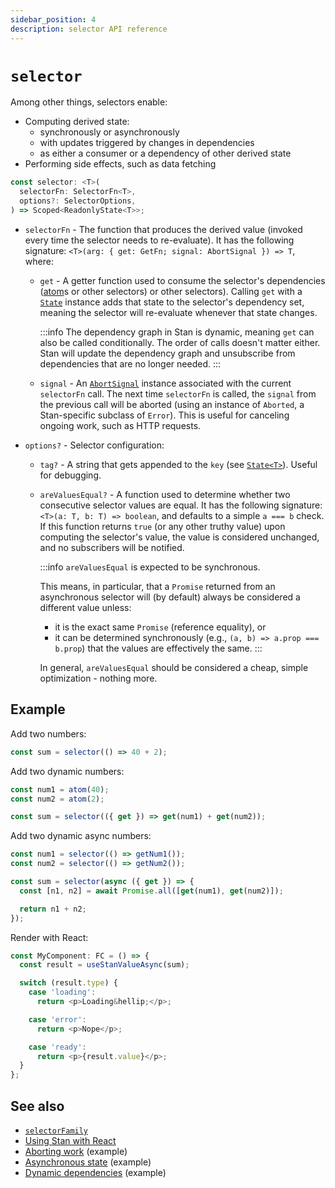 ```yaml
---
sidebar_position: 4
description: selector API reference
---
```


# `selector`

Among other things, selectors enable:

- Computing derived state:
  - synchronously or asynchronously
  - with updates triggered by changes in dependencies
  - as either a consumer or a dependency of other derived state
- Performing side effects, such as data fetching

```ts
const selector: <T>(
  selectorFn: SelectorFn<T>,
  options?: SelectorOptions,
) => Scoped<ReadonlyState<T>>;
```

- `selectorFn` - The function that produces the derived value (invoked every time the selector needs to re-evaluate). It has the following signature: `<T>(arg: { get: GetFn; signal: AbortSignal }) => T`, where:

  - `get` - A getter function used to consume the selector's dependencies ([atom](./atom.md)s or other selectors) or other selectors). Calling `get` with a [`State`](./state.md#statet) instance adds that state to the selector's dependency set, meaning the selector will re-evaluate whenever that state changes.

    :::info
    The dependency graph in Stan is dynamic, meaning `get` can also be called conditionally. The order of calls doesn't matter either. Stan will update the dependency graph and unsubscribe from dependencies that are no longer needed.
    :::

  - `signal` - An [`AbortSignal`](https://developer.mozilla.org/en-US/docs/Web/API/AbortSignal) instance associated with the current `selectorFn` call. The next time `selectorFn` is called, the `signal` from the previous call will be aborted (using an instance of `Aborted`, a Stan-specific subclass of `Error`). This is useful for canceling ongoing work, such as HTTP requests.

- `options?` - Selector configuration:

  - `tag?` - A string that gets appended to the `key` (see [`State<T>`](./state.md#statet)). Useful for debugging.
  - `areValuesEqual?` - A function used to determine whether two consecutive selector values are equal. It has the following signature: `<T>(a: T, b: T) => boolean`, and defaults to a simple `a === b` check. If this function returns `true` (or any other truthy value) upon computing the selector's value, the value is considered unchanged, and no subscribers will be notified.

    :::info
    `areValuesEqual` is expected to be synchronous.

    This means, in particular, that a `Promise` returned from an asynchronous selector will (by default) always be considered a different value unless:

    - it is the exact same `Promise` (reference equality), or
    - it can be determined synchronously (e.g., `(a, b) => a.prop === b.prop`) that the values are effectively the same.
      :::

    In general, `areValuesEqual` should be considered a cheap, simple optimization - nothing more.

## Example

Add two numbers:

```ts
const sum = selector(() => 40 + 2);
```

Add two dynamic numbers:

```ts
const num1 = atom(40);
const num2 = atom(2);

const sum = selector(({ get }) => get(num1) + get(num2));
```

Add two dynamic async numbers:

```ts
const num1 = selector(() => getNum1());
const num2 = selector(() => getNum2());

const sum = selector(async ({ get }) => {
  const [n1, n2] = await Promise.all([get(num1), get(num2)]);

  return n1 + n2;
});
```

Render with React:

```ts
const MyComponent: FC = () => {
  const result = useStanValueAsync(sum);

  switch (result.type) {
    case 'loading':
      return <p>Loading&hellip;</p>;

    case 'error':
      return <p>Nope</p>;

    case 'ready':
      return <p>{result.value}</p>;
  }
};
```

## See also

- [`selectorFamily`](./selectorFamily.md)
- [Using Stan with React](./react.md)
- [Aborting work](https://github.com/rkrupinski/stan/tree/master/packages/examples/aborting-work) (example)
- [Asynchronous state](https://github.com/rkrupinski/stan/tree/master/packages/examples/asynchronous-state) (example)
- [Dynamic dependencies](https://github.com/rkrupinski/stan/tree/master/packages/examples/dynamic-dependencies) (example)
